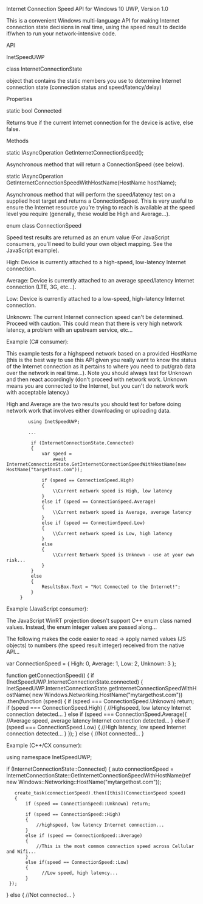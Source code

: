 Internet Connection Speed API for Windows 10 UWP, Version 1.0

This is a convenient Windows multi-language API for making Internet connection state decisions in real time, using the speed result to decide if/when to run your network-intensive code. 

API

InetSpeedUWP

class InternetConnectionState 

object that contains the static members you use to determine Internet connection state (connection status and speed/latency/delay) 

 Properties 

 static bool Connected 
 
 Returns true if the current Internet connection for the device is active, else false. 

 Methods 

 static IAsyncOperation<ConnectionSpeed> GetInternetConnectionSpeed(); 
 
 Asynchronous method that will return a ConnectionSpeed (see below). 

static IAsyncOperation<ConnectionSpeed> GetInternetConnectionSpeedWithHostName(HostName hostName); 

Asynchronous method that will perform the speed/latency test on a supplied host target and returns a ConnectionSpeed. This is very useful to ensure the Internet resource you’re trying to reach is available at the speed level you require (generally, these would be High and Average…). 

enum class ConnectionSpeed 

Speed test results are returned as an enum value (For JavaScript consumers, you’ll need to build your own object mapping. See the JavaScript example). 

High: Device is currently attached to a high-speed, low-latency Internet connection. 

Average: Device is currently attached to an average speed/latency Internet connection (LTE, 3G, etc…). 

Low: Device is currently attached to a low-speed, high-latency Internet connection. 

Unknown: The current Internet connection speed can't be determined. Proceed with caution. This could mean that there is very high network latency, a problem with an upstream service, etc... 

Example (C# consumer): 

This example tests for a highspeed network based on a provided HostName (this is the best way to use this API given you really want to know the status of the Internet connection as it pertains to where you need to put/grab data over the network in real time...). Note you should always test for Unknown and then react accordingly (don't proceed with network work. Unknown means you are connected to the Internet, but you can't do network work with acceptable latency.) 

High and Average are the two results you should test for before doing network work that involves either downloading or uploading data.

            using InetSpeedUWP;

            ...

             if (InternetConnectionState.Connected) 
             { 
                 var speed = 
                     await InternetConnectionState.GetInternetConnectionSpeedWithHostName(new HostName("targethost.com")); 
             
                 if (speed == ConnectionSpeed.High) 
                 { 
                     \\Current network speed is High, low latency 
                 } 
                 else if (speed == ConnectionSpeed.Average) 
                 { 
                     \\Current network speed is Average, average latency 
                 } 
                 else if (speed == ConnectionSpeed.Low) 
                 { 
                     \\Current network speed is Low, high latency 
                 } 
                 else 
                 { 
                     \\Current Network Speed is Unknown - use at your own risk... 
                 } 
             } 
             else 
             { 
                 ResultsBox.Text = "Not Connected to the Internet!"; 
             } 
         } 

Example (JavaScript consumer): 

The JavaScript WinRT projection doesn't support C++ enum class named values. Instead, the enum integer values are passed along... 

The following makes the code easier to read -> apply named values (JS objects) to numbers (the speed result integer) received from the native API...

   
   var ConnectionSpeed = { High: 0, Average: 1, Low: 2, Unknown: 3 }; 

   function getConnectionSpeed() { 
       if (InetSpeedUWP.InternetConnectionState.connected) { 
               InetSpeedUWP.InternetConnectionState.getInternetConnectionSpeedWithHostName( 
                 new Windows.Networking.HostName("mytargethost.com")) 
                 .then(function (speed) { 
                 if (speed === ConnectionSpeed.Unknown) return; 
                 if (speed === ConnectionSpeed.High) { 
                           //Highspeed, low latency Internet connection detected... 
                 } 
                 else if  (speed === ConnectionSpeed.Average){ 
                           //Average speed, average latency Internet connection detected... 
                 } 
                 else if (speed ===  ConnectionSpeed.Low) { 
                           //High latency, low speed Internet connection detected... 
                 } 
           }); 
       } 
       else { 
                 //Not connected... 
 } 

Example (C++/CX consumer): 

using namespace InetSpeedUWP;

 if (InternetConnectionState::Connected) 
 { 
       auto connectionSpeed = InternetConnectionState::GetInternetConnectionSpeedWithHostName(ref new Windows::Networking::HostName("mytargethost.com")); 

       create_task(connectionSpeed).then([this](ConnectionSpeed speed) 
       { 
           if (speed == ConnectionSpeed::Unknown) return; 

           if (speed == ConnectionSpeed::High) 
           { 
               //highspeed, low latency Internet connection... 
           } 
           else if (speed == ConnectionSpeed::Average) 
           { 
               //This is the most common connection speed across Cellular and Wifi... 
           } 
           else if(speed == ConnectionSpeed::Low) 
           { 
                 //Low speed, high latency... 
           } 
     }); 
 } 
 else 
 { 
     //Not connected... 
 } 
